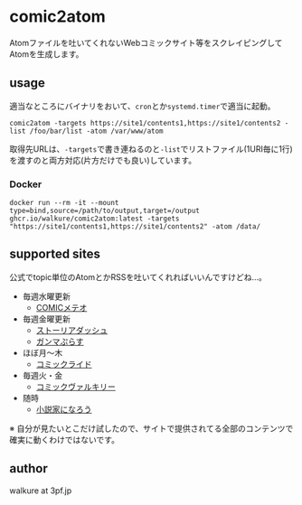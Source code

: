 # comic2atom

Atomファイルを吐いてくれないWebコミックサイト等をスクレイピングしてAtomを生成します。

## usage

適当なところにバイナリをおいて、`cron`とか`systemd.timer`で適当に起動。

`comic2atom -targets https://site1/contents1,https://site1/contents2 -list /foo/bar/list -atom /var/www/atom`

取得先URLは、`-targets`で書き連ねるのと`-list`でリストファイル(1URI毎に1行)を渡すのと両方対応(片方だけでも良い)しています。

### Docker

`docker run --rm -it --mount type=bind,source=/path/to/output,target=/output ghcr.io/walkure/comic2atom:latest -targets "https://site1/contents1,https://site1/contents2" -atom /data/`

## supported sites

公式でtopic単位のAtomとかRSSを吐いてくれればいいんですけどね…。

- 毎週水曜更新
  - [COMICメテオ](https://comic-meteor.jp/)
- 毎週金曜更新
  - [ストーリアダッシュ](https://storia.takeshobo.co.jp/)
  - [ガンマぷらす](https://gammaplus.takeshobo.co.jp/)
- ほぼ月～木
  - [コミックライド](https://www.comicride.jp/)
- 毎週火・金
  - [コミックヴァルキリー](https://www.comic-valkyrie.com/)
- 随時
  - [小説家になろう](https://syosetu.com/)

※ 自分が見たいとこだけ試したので、サイトで提供されてる全部のコンテンツで確実に動くわけではないです。

## author

walkure at 3pf.jp
